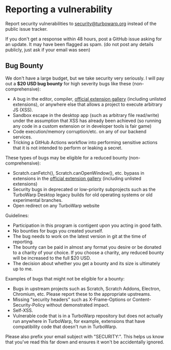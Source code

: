 # Reporting a vulnerability

Report security vulnerabilities to [security@turbowarp.org](mailto:security@turbowarp.org) instead of the public issue tracker.

If you don't get a response within 48 hours, post a GitHub issue asking for an update. It may have been flagged as spam. (do not post any details publicly, just ask if your email was seen)

## Bug Bounty

<!-- Inspired by the SerenityOS bug bounty program: https://serenityos.org/bounty/ -->

We don't have a large budget, but we take security very seriously. I will pay out a **$20 USD bug bounty** for high severity bugs like these (non-comprehensive):

 - A bug in the editor, compiler, [official extension gallery](https://github.com/TurboWarp/extensions/tree/master/extensions) (including unlisted extensions), or anywhere else that allows a project to execute arbitrary JS (XSS).
 - Sandbox escape in the desktop app (such as arbitrary file read/write) under the assumption that XSS has already been achieved (so running any code in a custom extension or in developer tools is fair game)
 - Code execution/memory corruption/etc. on any of our backend services.
 - Tricking a GitHub Actions workflow into performing sensitive actions that it is not intended to perform or leaking a secret.

These types of bugs may be eligible for a reduced bounty (non-comprehensive):

 - Scratch.canFetch(), Scratch.canOpenWindow(), etc. bypass in extensions in the [official extension gallery](https://github.com/TurboWarp/extensions/tree/master/extensions) (including unlisted extensions)
 - Security bugs in deprecated or low-priority subprojects such as the TurboWarp Desktop legacy builds for old operating systems or old experimental branches.
 - Open redirect on any TurboWarp website

Guidelines:

 - Participation in this program is contigent upon you acting in good faith.
 - No bounties for bugs you created yourself.
 - The bug needs to work on the latest version in git at the time of reporting.
 - The bounty can be paid in almost any format you desire or be donated to a charity of your choice. If you choose a charity, any reduced bounty will be increased to the full $20 USD.
 - The decision about whether you get a bounty and its size is ultimately up to me.

Examples of bugs that might not be eligible for a bounty:

 - Bugs in upstream projects such as Scratch, Scratch Addons, Electron, Chromium, etc. Please report these to the appropriate upstreams.
 - Missing "security headers" such as X-Frame-Options or Content-Security-Policy without demonstrated impact.
 - Self-XSS.
 - Vulnerable code that is in a TurboWarp repository but does not actually run anywhere in TurboWarp, for example, extensions that have compatibility code that doesn't run in TurboWarp.

Please also prefix your email subject with "SECURITY:". This helps us know that you've read this far down and ensures it won't be accidentally ignored.
